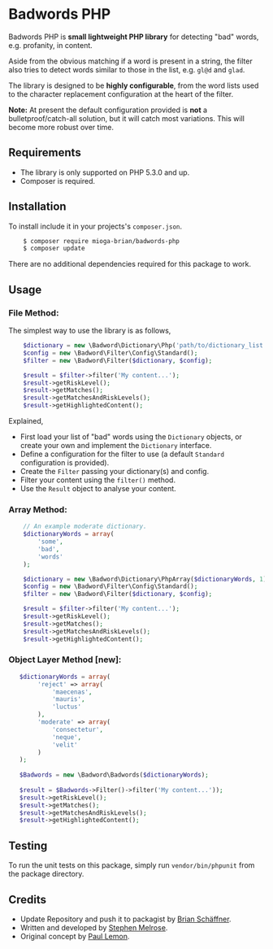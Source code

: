 Badwords PHP
============

Badwords PHP is **small lightweight PHP library** for detecting "bad" words, e.g. profanity, in content.

Aside from the obvious matching if a word is present in a string, the filter also tries to detect words similar to those in the list, e.g. `gl@d` and `glad`.

The library is designed to be **highly configurable**, from the word lists used to the character replacement configuration at the heart of the filter.

**Note:** At present the default configuration provided is **not** a bulletproof/catch-all solution, but it will catch most variations. This will become more robust over time.

Requirements
------------

* The library is only supported on PHP 5.3.0 and up.
* Composer is required.

Installation
------------

To install include it in your projects's `composer.json`.

```bash
    $ composer require mioga-brian/badwords-php
    $ composer update
```

There are no additional dependencies required for this package to work.

Usage
-----
### File Method:

The simplest way to use the library is as follows,

```PHP
    $dictionary = new \Badword\Dictionary\Php('path/to/dictionary_list.php');
    $config = new \Badword\Filter\Config\Standard();
    $filter = new \Badword\Filter($dictionary, $config);

    $result = $filter->filter('My content...');
    $result->getRiskLevel();
    $result->getMatches();
    $result->getMatchesAndRiskLevels();
    $result->getHighlightedContent();
```

Explained,

* First load your list of "bad" words using the `Dictionary` objects, or create your own and implement the `Dictionary` interface.
* Define a configuration for the filter to use (a default `Standard` configuration is provided).
* Create the `Filter` passing your dictionary(s) and config.
* Filter your content using the `filter()` method.
* Use the `Result` object to analyse your content.

### Array Method:

```PHP
    // An example moderate dictionary.
    $dictionaryWords = array(
        'some',
        'bad',
        'words'
    );

    $dictionary = new \Badword\Dictionary\PhpArray($dictionaryWords, 1);
    $config = new \Badword\Filter\Config\Standard();
    $filter = new \Badword\Filter($dictionary, $config);

    $result = $filter->filter('My content...');
    $result->getRiskLevel();
    $result->getMatches();
    $result->getMatchesAndRiskLevels();
    $result->getHighlightedContent();
```

### Object Layer Method [new]:

```PHP
   $dictionaryWords = array(
        'reject' => array(
            'maecenas',
            'mauris',
            'luctus'
        ),
        'moderate' => array(
            'consectetur',
            'neque',
            'velit'
        )
   );
    
   $Badwords = new \Badword\Badwords($dictionaryWords);
    
   $result = $Badwords->Filter()->filter('My content...'));
   $result->getRiskLevel();
   $result->getMatches();
   $result->getMatchesAndRiskLevels();
   $result->getHighlightedContent();
```

Testing
-------
To run the unit tests on this package, simply run `vendor/bin/phpunit` from the package directory.

Credits
-------
* Update Repository and push it to packagist by [Brian Schäffner](https://github.com/mioga-brian).
* Written and developed by [Stephen Melrose](http://twitter.com/stephenmelrose).
* Original concept by [Paul Lemon](http://twitter.com/anthonylime).
